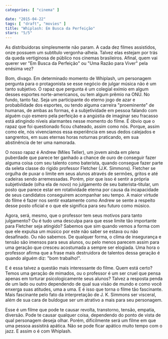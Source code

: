 ```yaml
---
categories: [ "cinema" ]

date: "2015-04-22"
tags: [ "draft", "movies" ]
title: "Whiplash: Em Busca da Perfeição"
stars: "5/5"
---
```

As distribuidoras simplesmente não param. A cada dez filmes assistidos, onze possuem um subtítulo vergonha-alheia. Talvez elas estejam por trás da queda vertiginosa de público nos cinemas brasileiros. Afinal, quem vai querer ver "Em Busca da Perfeição" ou "Uma Razão para Viver" pela enésima vez?

Bom, divago. Em determinado momento de Whiplash, um personagem pergunta para o protagonista se esse negócio de julgar música não é um tanto subjetivo. O rapaz que pergunta é um colegial exímio em algum desses esportes norte-americanos, ou tem algum prêmio na ONU. No fundo, tanto faz. Seja um participante do eterno jogo de azar e probabilidade dos esportes, ou tendo alguma carreira "proeminente" de humanas, de ambas as formas, é a subjetividade em pessoa falando com alguém cujo esmero pela perfeição e a angústia de imaginar seu fracasso está atingindo níveis alarmantes nesse momento do filme. É óbvio que o rapaz que foi questionado ficou chateado, assim como nós. Porque, assim como ele, nós vivenciamos essa experiência em seus dedos calejados e sangrentos, em suas eternas horas noturnas praticando, em sua abstinência de ter uma namorada.

O nosso rapaz é Andrew (Miles Teller), um jovem ainda em plena puberdade que parece ter ganhado a chance de ouro de conseguir fazer alguma coisa com seu talento como baterista, quando consegue fazer parte da seleta classe do rígido professor Fletcher (J.K. Simmons). Fletcher se orgulha de puxar o limite em seus alunos através de sermões, gritos e até cadeiras sendo arremessadas. Porém, pior que isso é sentir a própria subjetividade (olha ela de novo) no julgamento de seu baterista-titular, um posto que parece estar em rotatividade eterna por causa da incapacidade de seus candidatos conseguirem acompanhar seu tempo. A maior virtude do filme é fazer nos sentir exatamente como Andrew se sente a respeito desse posto oficial e o que ele significa para seu futuro como músico.

Agora, será, mesmo, que o professor tem seus motivos para tanto julgamento? Ou é tudo uma desculpa para que esse limite tão importante para Fletcher seja atingido? Sabemos que sim quando vemos a forma com que ele expulsa um músico por este não saber se estava ou não desafinado. Ou não sabemos. De qualquer forma, o clima de insegurança e tensão são imensos para seus alunos, ou pelo menos parecem assim para uma geração que cresceu acostumada a sempre ser elogiada. Uma hora o professor afirma que a frase mais destruidora de talentos dessa geração é quando alguém diz: "bom trabalho!".

E é essa talvez a questão mais interessante do filme. Quem está certo? Temos uma geração de mimados, ou o professor é um ser cruel que pensa apenas em torturar psicologicamente seus alunos? Talvez a resposta penda de um lado ou outro dependendo de qual sua visão de mundo e como você enxerga suas atitudes, uma a uma. E é isso que torna o filme tão fascinante. Mais fascinante pelo fato da interpretação de J. K. Simmons ser visceral, além de sua cara de buldogue ser um atrativo a mais para seu personagem.

Esse é um filme que pode te causar revolta, transtorno, tensão, empatia, diversão. Pode te causar qualquer coisa, dependendo do ponto de vista de qual personagem deseja olhar. Porém, dificilmente será um filme em que uma pessoa assistirá apática. Não se pode ficar apático muito tempo com o jazz. E assim o é com Whiplash.
